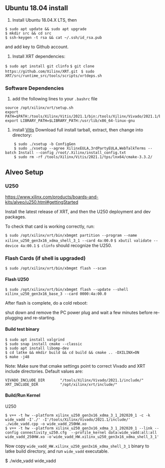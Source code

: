 ## Ubuntu 18.04 install

1. Install Ubuntu 18.04.X LTS, then

```
$ sudo apt update && sudo apt upgrade
$ mkdir src && cd src
$ ssh-keygen -t rsa && cat ~/.ssh/id_rsa.pub
```

and add key to Github account.


1. Install XRT dependencies:

`$ sudo apt install git clinfo`
`$ git clone https://github.com/Xilinx/XRT.git `
`$ sudo XRT/src/runtime_src/tools/scripts/xrtdeps.sh`


### Software Dependencies

1. add the following lines to your `.bashrc` file
```
source /opt/xilinx/xrt/setup.sh
export PATH=$PATH:/tools/Xilinx/Vitis/2021.1/bin:/tools/Xilinx/Vivado/2021.1/bin:/tools/Xilinx/DocNav:/opt/xilinx/xrt/bin/
export LIBRARY_PATH=$LIBRARY_PATH:/usr/lib/x86_64-linux-gnu
```

1. install [Vitis](https://www.xilinx.com/support/download/index.html/content/xilinx/en/downloadNav/vitis.html)
   Download full install tarball, extract, then change into directory:
```
    $ sudo ./xsetup -b ConfigGen
    $ sudo ./xsetup --agree XilinxEULA,3rdPartyEULA,WebTalkTerms --batch Install --config /root/.Xilinx/install_config.txt
    $ sudo rm -rf /tools/Xilinx/Vitis/2021.1/tps/lnx64/cmake-3.3.2/
```

## Alveo Setup

### U250

https://www.xilinx.com/products/boards-and-kits/alveo/u250.html#gettingStarted

Install the latest release of XRT, and then the U250 deployment and dev packages.


To check that card is working correctly, run:

`$ sudo /opt/xilinx/xrt/bin/xbmgmt partition --program --name xilinx_u250_gen3x16_xdma_shell_3_1 --card 4a:00.0`
`$ xbutil validate --device 4a:00.1`
`$ clinfo` should recognize the U250.


### Flash Cards (if shell is upgraded)

`$ sudo /opt/xilinx/xrt/bin/xbmgmt flash --scan`


#### Flash U250
`$ sudo /opt/xilinx/xrt/bin/xbmgmt flash --update --shell  xilinx_u250_gen3x16_base_3 --card 0000:4a:00.0`

After flash is complete, do a cold reboot:

shut down and remove the PC power plug and wait a few minutes
before re-plugging and re-starting.

#### Build test binary

```
$ sudo apt install valgrind
$ sudo snap install cmake --classic
$ sudo apt install libomp-dev
$ cd latke && mkdir build && cd build && cmake .. -DXILINX=ON
$ make -j48

```

Note: Make sure that cmake settings point to correct Vivado and XRT include directories.
Default values are:

```
VIVADO_INCLUDE_DIR       "/tools/Xilinx/Vivado/2021.1/include/"
XRT_INCLUDE_DIR          "/opt/xilinx/xrt/include/"
```

#### Build/Run Kernel

U250

```
$ v++ -t hw --platform xilinx_u250_gen3x16_xdma_3_1_202020_1 -c -k wide_vadd -I'./' -I'/tools/Xilinx/Vivado/2021.1/include/' ./wide_vadd.cpp -o wide_vadd_250HW.xo
$ v++ -t hw --platform xilinx_u250_gen3x16_xdma_3_1_202020_1 --link --config connectivity_u250.cfg  --profile_kernel data:wide_vadd:all:all wide_vadd_250HW.xo -o'wide_vadd_HW.xilinx_u250_gen3x16_xdma_shell_3_1'

```

Now copy `wide_vadd_HW.xilinx_u250_gen3x16_xdma_shell_3_1` binary to latke build directory, and run `wide_vadd` executable.

$ ./wide_vadd wide_vadd
